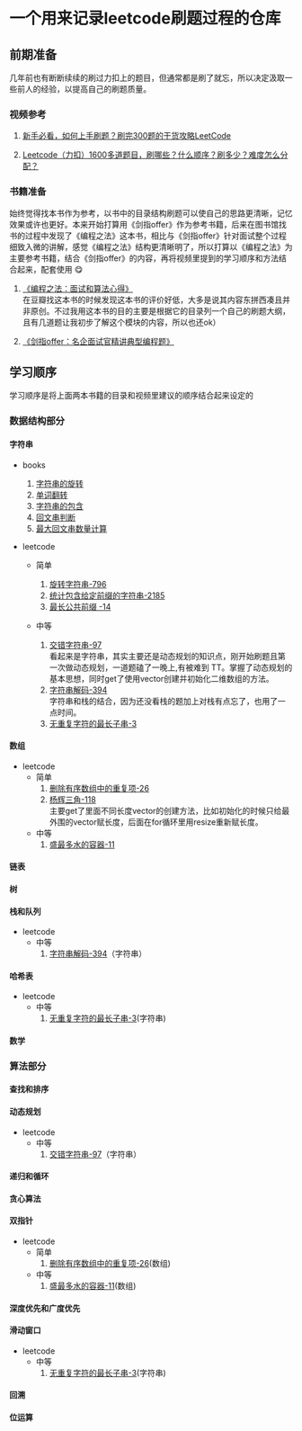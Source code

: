<!--
 * @Author: pengpengfei97 pengpengfei97@gmail.com
 * @Date: 2023-02-07 20:10:47
 * @LastEditors: pengpengfei97 pengpengfei97@gmail.com
 * @LastEditTime: 2023-03-05 00:48:43
 * @FilePath: /leetcode_daily/README.md
 * @Description: 
 * 
 * Copyright (c) 2023 by pengpengfei, All Rights Reserved. 
-->
# 一个用来记录leetcode刷题过程的仓库

## 前期准备

几年前也有断断续续的刷过力扣上的题目，但通常都是刷了就忘，所以决定汲取一些前人的经验，以提高自己的刷题质量。

### 视频参考

1. [新手必看，如何上手刷题？刷完300题的干货攻略LeetCode](https://www.bilibili.com/video/BV1yi4y1M7b6/?spm_id_from=333.337.search-card.all.click&vd_source=282f37391013c05220098e8ba9716446)

2. [Leetcode（力扣）1600多道题目，刷哪些？什么顺序？刷多少？难度怎么分配？](https://www.bilibili.com/video/BV1UA411q7cL/?spm_id_from=333.788.top_right_bar_window_history.content.click&vd_source=282f37391013c05220098e8ba9716446)

### 书籍准备

始终觉得找本书作为参考，以书中的目录结构刷题可以使自己的思路更清晰，记忆效果或许也更好。本来开始打算用《剑指offer》作为参考书籍，后来在图书馆找书的过程中发现了《编程之法》这本书，相比与《剑指offer》针对面试整个过程细致入微的讲解，感觉《编程之法》结构更清晰明了，所以打算以《编程之法》为主要参考书籍，结合《剑指offer》的内容，再将视频里提到的学习顺序和方法结合起来，配套使用 😋

1. [《编程之法：面试和算法心得》](https://book.douban.com/subject/26641732/)  
在豆瓣找这本书的时候发现这本书的评价好低，大多是说其内容东拼西凑且并非原创。不过我用这本书的目的主要是根据它的目录列一个自己的刷题大纲，且有几道题让我初步了解这个模块的内容，所以也还ok）

2. [《剑指offer：名企面试官精讲典型编程题》](https://book.douban.com/subject/25910559/) 

## 学习顺序

学习顺序是将上面两本书籍的目录和视频里建议的顺序结合起来设定的

### 数据结构部分

#### 字符串

- books

    1. [字符串的旋转](DataStructure/string/string_rotate.cpp)
    2. [单词翻转](DataStructure/string/word_rotate.cpp)
    3. [字符串的包含](DataStructure/string/string_contain.cpp)
    4. [回文串判断](DataStructure/string/is_palindrome.cpp)
    5. [最大回文串数量计算](DataStructure/string/longest_palindrome.cpp)

- leetcode
    - 简单
        1. [旋转字符串-796](https://leetcode.cn/problems/rotate-string/)
        2. [统计包含给定前缀的字符串-2185](https://leetcode.cn/problems/counting-words-with-a-given-prefix/)
        3. [最长公共前缀 -14](https://leetcode.cn/problems/longest-common-prefix/)

    - 中等
        1. [交错字符串-97](https://leetcode.cn/problems/interleaving-string/)  
        看起来是字符串，其实主要还是动态规划的知识点，刚开始刷题且第一次做动态规划，一道题磕了一晚上,有被难到 TT。掌握了动态规划的基本思想，同时get了使用vector创建并初始化二维数组的方法。
        2. [字符串解码-394](https://leetcode.cn/problems/decode-string/)   
        字符串和栈的结合，因为还没看栈的题加上对栈有点忘了，也用了一点时间。
        3. [无重复字符的最长子串-3](https://leetcode.cn/problems/longest-substring-without-repeating-characters/)


#### 数组

- leetcode
    - 简单
        1. [删除有序数组中的重复项-26](https://leetcode.cn/problems/remove-duplicates-from-sorted-array/)
        2. [杨辉三角-118](https://leetcode.cn/problems/pascals-triangle/)    
        主要get了里面不同长度vector的创建方法，比如初始化的时候只给最外围的vector赋长度，后面在for循环里用resize重新赋长度。
    - 中等
        1. [盛最多水的容器-11](https://leetcode.cn/problems/container-with-most-water/)

#### 链表
#### 树
#### 栈和队列
- leetcode
    - 中等
        1. [字符串解码-394](https://leetcode.cn/problems/decode-string/)（字符串）
#### 哈希表
- leetcode
    - 中等
        1. [无重复字符的最长子串-3](https://leetcode.cn/problems/longest-substring-without-repeating-characters/)(字符串)
#### 数学

### 算法部分

#### 查找和排序
#### 动态规划

- leetcode
    - 中等
        1. [交错字符串-97](https://leetcode.cn/problems/interleaving-string/)（字符串）

#### 递归和循环
#### 贪心算法
#### 双指针
- leetcode
    - 简单
        1. [删除有序数组中的重复项-26](https://leetcode.cn/problems/remove-duplicates-from-sorted-array/)(数组)
    - 中等
        1. [盛最多水的容器-11](https://leetcode.cn/problems/container-with-most-water/)(数组)
#### 深度优先和广度优先
#### 滑动窗口

- leetcode
    - 中等
        1. [无重复字符的最长子串-3](https://leetcode.cn/problems/longest-substring-without-repeating-characters/)(字符串)
#### 回溯
#### 位运算
